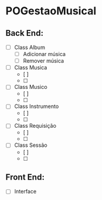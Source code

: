 # POGestaoMusical

## Back End:
- [ ] Class Album
  - [ ] Adicionar música
  - [ ] Remover música

- [ ] Class Musica
  - [ ] 
  - [ ]

- [ ] Class Musico
  - [ ] 
  - [ ]

- [ ] Class Instrumento
  - [ ]   
  - [ ]  

- [ ] Class Requisição
  - [ ]   
  - [ ]  

- [ ] Class Sessão
  - [ ]   
  - [ ]  

## Front End:
- [ ] Interface 
